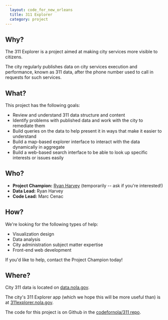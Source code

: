```yaml
---
  layout: code_for_new_orleans
  title: 311 Explorer
  category: project
---
```

## Why?

The 311 Explorer is a project aimed at making city services more visible to citizens.

The city regularly publishes data on city services execution and performance, known as 311 data, after the phone number used to call in requests for such services.

## What?

This project has the following goals:

* Review and understand 311 data structure and content
* Identify problems with published data and work with the city to remediate them
* Build queries on the data to help present it in ways that make it easier to understand
* Build a map-based explorer interface to interact with the data dynamically in aggregate
* Build a web-based search interface to be able to look up specific interests or issues easily

## Who?

* **Project Champion:** <a href='mailto:ryan@codeforneworleans.org'>Ryan Harvey</a> (temporarily -- ask if you're interested!)
* **Data Lead:** Ryan Harvey
* **Code Lead:** Marc Cenac

## How?

We're looking for the following types of help:

* Visualization design
* Data analysis
* City administration subject matter expertise
* Front-end web development

If you'd like to help, contact the Project Champion today!

## Where?

City 311 data is located on [data.nola.gov](https://data.nola.gov/City-Administration/311-Calls-2012-Present-/3iz8-nghx).

The city's 311 Explorer app (which we hope this will be more useful than) is at [311explorer.nola.gov](http://311explorer.nola.gov/main/category/).

The code for this project is on Github in the [codefornola/311 repo](https://github.com/codefornola/311).
